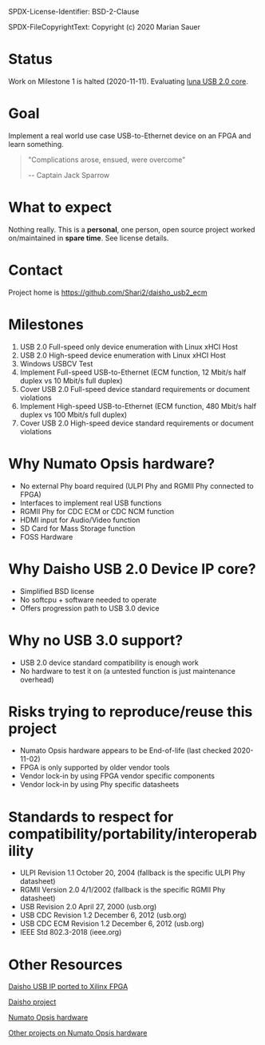 SPDX-License-Identifier: BSD-2-Clause

SPDX-FileCopyrightText: Copyright (c) 2020 Marian Sauer

# Status
Work on Milestone 1 is halted (2020-11-11). Evaluating [luna USB 2.0 core](https://github.com/greatscottgadgets/luna).


# Goal
Implement a real world use case USB-to-Ethernet device on an FPGA and learn
something.


> "Complications arose, ensued, were overcome"
>
> -- Captain Jack Sparrow


# What to expect
Nothing really. This is a **personal**, one person, open source project worked
on/maintained in **spare time**. See license details.

# Contact
Project home is https://github.com/Shari2/daisho_usb2_ecm

# Milestones
1. USB 2.0 Full-speed only device enumeration with Linux xHCI Host
2. USB 2.0 High-speed device enumeration with Linux xHCI Host
3. Windows USBCV Test
4. Implement Full-speed USB-to-Ethernet
   (ECM function, 12 Mbit/s half duplex vs 10 Mbit/s full duplex)
5. Cover USB 2.0 Full-speed device standard requirements or document violations
6. Implement High-speed USB-to-Ethernet
   (ECM function, 480 Mbit/s half duplex vs 100 Mbit/s full duplex)
7. Cover USB 2.0 High-speed device standard requirements or document violations

# Why Numato Opsis hardware?
- No external Phy board required (ULPI Phy and RGMII Phy connected to FPGA)
- Interfaces to implement real USB functions
 - RGMII Phy for CDC ECM or CDC NCM function
 - HDMI input for Audio/Video function
 - SD Card for Mass Storage function
- FOSS Hardware

# Why Daisho USB 2.0 Device IP core?
- Simplified BSD license
- No softcpu + software needed to operate
- Offers progression path to USB 3.0 device

# Why no USB 3.0 support?
- USB 2.0 device standard compatibility is enough work
- No hardware to test it on (a untested function is just maintenance overhead)

# Risks trying to reproduce/reuse this project
- Numato Opsis hardware appears to be End-of-life (last checked 2020-11-02)
- FPGA is only supported by older vendor tools
- Vendor lock-in by using FPGA vendor specific components
- Vendor lock-in by using Phy specific datasheets

# Standards to respect for compatibility/portability/interoperability
- ULPI Revision 1.1 October 20, 2004 (fallback is the specific ULPI Phy datasheet)
- RGMII Version 2.0 4/1/2002 (fallback is the specific RGMII Phy datasheet)
- USB Revision 2.0 April 27, 2000 (usb.org)
- USB CDC Revision 1.2 December 6, 2012 (usb.org)
- USB CDC ECM Revision 1.2 December 6, 2012 (usb.org)
- IEEE Std 802.3-2018 (ieee.org)

# Other Resources

[Daisho USB IP ported to Xilinx FPGA](https://github.com/enjoy-digital/daisho)

[Daisho project](https://github.com/mossmann/daisho)

[Numato Opsis hardware](https://numato.com/product/numato-opsis-fpga-based-open-video-platform/)

[Other projects on Numato Opsis hardware](https://hdmi2usb.tv/numato-opsis/)
